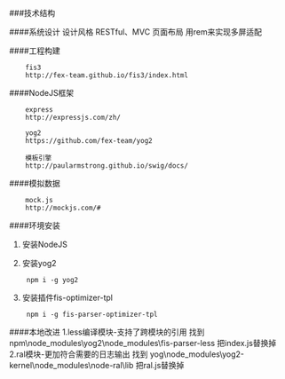 ###技术结构


####系统设计
		设计风格
		RESTful、MVC
		页面布局
		用rem来实现多屏适配


####工程构建

		fis3
		http://fex-team.github.io/fis3/index.html

####NodeJS框架

		express
		http://expressjs.com/zh/
		
		yog2
		https://github.com/fex-team/yog2
		
		模板引擎
		http://paularmstrong.github.io/swig/docs/
		
####模拟数据
		
		mock.js
		http://mockjs.com/#

####环境安装
1. 安装NodeJS
2. 安装yog2 

		npm i -g yog2
		
3. 安装插件fis-optimizer-tpl 

		npm i -g fis-parser-optimizer-tpl
		
		
####本地改进
		1.less编译模块-支持了跨模块的引用
			找到 npm\node_modules\yog2\node_modules\fis-parser-less
			把index.js替换掉
		2.ral模块-更加符合需要的日志输出
			找到 yog\node_modules\yog2-kernel\node_modules\node-ral\lib
			把ral.js替换掉
		
		
		
		

